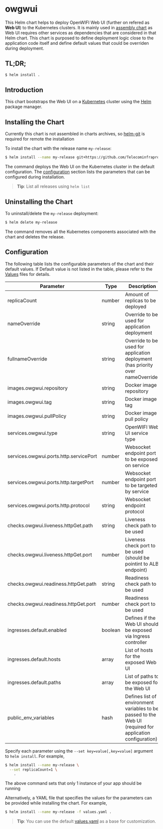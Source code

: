 # owgwui

This Helm chart helps to deploy OpenWIFI Web UI (further on refered as __Web UI__) to the Kubernetes clusters. It is mainly used in [assembly chart](https://github.com/Telecominfraproject/wlan-cloud-ucentral-deploy/tree/main/chart) as Web UI requires other services as dependencies that are considered in that Helm chart. This chart is purposed to define deployment logic close to the application code itself and define default values that could be overriden during deployment.


## TL;DR;

```bash
$ helm install .
```

## Introduction

This chart bootstraps the Web UI on a [Kubernetes](http://kubernetes.io) cluster using the [Helm](https://helm.sh) package manager.

## Installing the Chart

Currently this chart is not assembled in charts archives, so [helm-git](https://github.com/aslafy-z/helm-git) is required for remote the installation

To install the chart with the release name `my-release`:

```bash
$ helm install --name my-release git+https://github.com/Telecominfraproject/wlan-cloud-ucentralgw-ui@helm?ref=main
```

The command deploys the Web UI on the Kubernetes cluster in the default configuration. The [configuration](#configuration) section lists the parameters that can be configured during installation.

> **Tip**: List all releases using `helm list`

## Uninstalling the Chart

To uninstall/delete the `my-release` deployment:

```bash
$ helm delete my-release
```

The command removes all the Kubernetes components associated with the chart and deletes the release.

## Configuration

The following table lists the configurable parameters of the chart and their default values. If Default value is not listed in the table, please refer to the [Values](values.yaml) files for details.

| Parameter | Type | Description | Default |
|-----------|------|-------------|---------|
| replicaCount | number | Amount of replicas to be deployed | `1` |
| nameOverride | string | Override to be used for application deployment |  |
| fullnameOverride | string | Override to be used for application deployment (has priority over nameOverride) |  |
| images.owgwui.repository | string | Docker image repository |  |
| images.owgwui.tag | string | Docker image tag | `'master'` |
| images.owgwui.pullPolicy | string | Docker image pull policy | `'Always'` |
| services.owgwui.type | string | OpenWIFI Web UI service type | `'ClusterIP'` |
| services.owgwui.ports.http.servicePort | number | Websocket endpoint port to be exposed on service | `80` |
| services.owgwui.ports.http.targetPort | number | Websocket endpoint port to be targeted by service | `80` |
| services.owgwui.ports.http.protocol | string | Websocket endpoint protocol | `'TCP'` |
| checks.owgwui.liveness.httpGet.path | string | Liveness check path to be used | `'/'` |
| checks.owgwui.liveness.httpGet.port | number | Liveness check port to be used (should be pointint to ALB endpoint) | `http` |
| checks.owgwui.readiness.httpGet.path | string | Readiness check path to be used | `'/'` |
| checks.owgwui.readiness.httpGet.port | number | Readiness check port to be used | `http` |
| ingresses.default.enabled | boolean | Defines if the Web UI should be exposed via Ingress controller | `False` |
| ingresses.default.hosts | array | List of hosts for the exposed Web UI |  |
| ingresses.default.paths | array | List of paths to be exposed for the Web UI |  |
| public_env_variables | hash | Defines list of environment variables to be passed to the Web UI (required for application configuration) | |


Specify each parameter using the `--set key=value[,key=value]` argument to `helm install`. For example,

```bash
$ helm install --name my-release \
  --set replicaCount=1 \
    .
```

The above command sets that only 1 instance of your app should be running

Alternatively, a YAML file that specifies the values for the parameters can be provided while installing the chart. For example,

```bash
$ helm install --name my-release -f values.yaml .
```

> **Tip**: You can use the default [values.yaml](values.yaml) as a base for customization.
